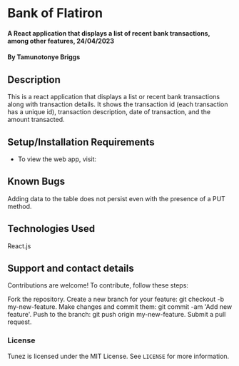 # Bank of Flatiron
#### A React application that displays a list of recent bank transactions, among other features, 24/04/2023

#### By **Tamunotonye Briggs**

## Description
This is a react application that displays a list or recent bank transactions along with transaction details. It shows the transaction id (each transaction has a unique id), transaction description, date of transaction, and the amount transacted.

## Setup/Installation Requirements
* To view the web app, visit: 

## Known Bugs
Adding data to the table does not persist even with the presence of a PUT method.

## Technologies Used
React.js

## Support and contact details
Contributions are welcome! To contribute, follow these steps:

Fork the repository.
Create a new branch for your feature: git checkout -b my-new-feature.
Make changes and commit them: git commit -am 'Add new feature'.
Push to the branch: git push origin my-new-feature.
Submit a pull request.

### License
Tunez is licensed under the MIT License. See `LICENSE` for more information.

